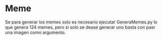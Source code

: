 # Meme

Se para generar los memes solo es necesario ejecutar GeneraMemes.py  lo que genera 124 memes, pero si solo se dease generar uno basta con pasr una imagen como argumento.
